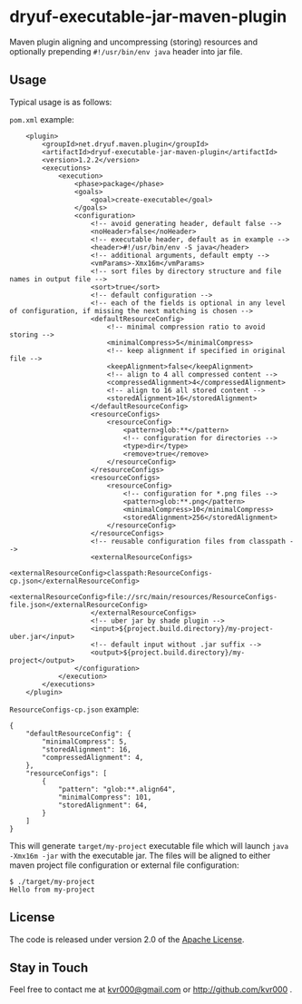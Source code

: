 # dryuf-executable-jar-maven-plugin

Maven plugin aligning and uncompressing (storing) resources and optionally prepending `#!/usr/bin/env java` header into jar file.

## Usage

Typical usage is as follows:

`pom.xml` example:
```
	<plugin>
		<groupId>net.dryuf.maven.plugin</groupId>
		<artifactId>dryuf-executable-jar-maven-plugin</artifactId>
		<version>1.2.2</version>
		<executions>
			<execution>
				<phase>package</phase>
				<goals>
					<goal>create-executable</goal>
				</goals>
				<configuration>
					<!-- avoid generating header, default false -->
					<noHeader>false</noHeader>
					<!-- executable header, default as in example -->
					<header>#!/usr/bin/env -S java</header>
					<!-- additional arguments, default empty -->
					<vmParams>-Xmx16m</vmParams>
					<!-- sort files by directory structure and file names in output file -->
					<sort>true</sort>
					<!-- default configuration -->
					<!-- each of the fields is optional in any level of configuration, if missing the next matching is chosen -->
					<defaultResourceConfig>
						<!-- minimal compression ratio to avoid storing -->
						<minimalCompress>5</minimalCompress>
						<!-- keep alignment if specified in original file -->
						<keepAlignment>false</keepAlignment>
						<!-- align to 4 all compressed content -->
						<compressedAlignment>4</compressedAlignment>
						<!-- align to 16 all stored content -->
						<storedAlignment>16</storedAlignment>
					</defaultResourceConfig>
					<resourceConfigs>
						<resourceConfig>
							<pattern>glob:**</pattern>
							<!-- configuration for directories -->
							<type>dir</type>
							<remove>true</remove>
						</resourceConfig>
					</resourceConfigs>
					<resourceConfigs>
						<resourceConfig>
							<!-- configuration for *.png files -->
							<pattern>glob:**.png</pattern>
							<minimalCompress>10</minimalCompress>
							<storedAlignment>256</storedAlignment>
						</resourceConfig>
					</resourceConfigs>
					<!-- reusable configuration files from classpath -->
					<externalResourceConfigs>
						<externalResourceConfig>classpath:ResourceConfigs-cp.json</externalResourceConfig>
						<externalResourceConfig>file://src/main/resources/ResourceConfigs-file.json</externalResourceConfig>
					</externalResourceConfigs>
					<!-- uber jar by shade plugin -->
					<input>${project.build.directory}/my-project-uber.jar</input>
					<!-- default input without .jar suffix -->
					<output>${project.build.directory}/my-project</output>
				</configuration>
			</execution>
		</executions>
	</plugin>
```

`ResourceConfigs-cp.json` example:
```
{
	"defaultResourceConfig": {
		"minimalCompress": 5,
		"storedAlignment": 16,
		"compressedAlignment": 4,
	},
	"resourceConfigs": [
		{
			"pattern": "glob:**.align64",
			"minimalCompress": 101,
			"storedAlignment": 64,
		}
	]
}
```

This will generate `target/my-project` executable file which will launch `java -Xmx16m -jar` with the executable jar.  The files will be aligned to either maven project file configuration or external file configuration:

```
$ ./target/my-project
Hello from my-project
```


## License

The code is released under version 2.0 of the [Apache License][].

## Stay in Touch

Feel free to contact me at kvr000@gmail.com or http://github.com/kvr000 .

[Apache License]: http://www.apache.org/licenses/LICENSE-2.0
